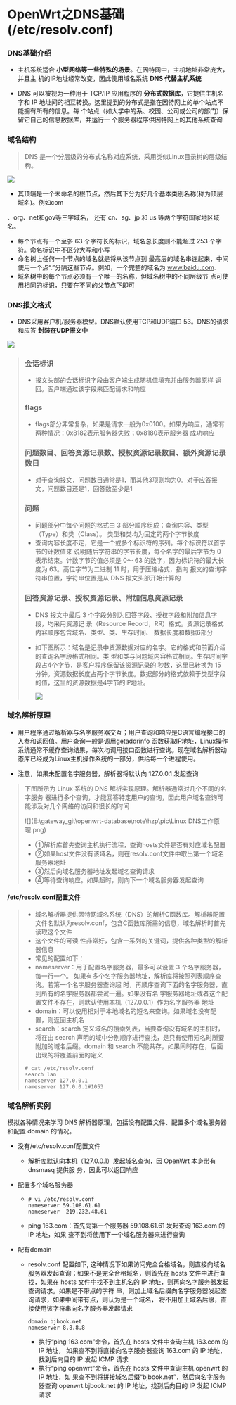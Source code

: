 # OpenWrt之DNS基础(/etc/resolv.conf)



### DNS基础介绍

*  主机系统适合 **小型网络等一些特殊的场景**。在因特网中，主机地址非常庞大，并且主 机的IP地址经常改变，因此使用域名系统  **DNS 代替主机系统** 

- DNS 可以被视为一种用于 TCP/IP 应用程序的 **分布式数据库**，它提供主机名字和 IP 地址间的相互转换。这里提到的分布式是指在因特网上的单个站点不能拥有所有的信息。每 个站点（如大学中的系、校园、公司或公司的部门）保留它自己的信息数据库，并运行一 个服务器程序供因特网上的其他系统查询

### 域名结构

> DNS 是一个分层级的分布式名称对应系统，采用类似Linux目录树的层级结构。

![](E:\gateway_git\openwrt-database\note\hzp\pic\域名结构组成.png)

* 其顶端是一个未命名的根节点，然后其下分为好几个基本类别名称(称为顶层域名)。例如com

、org、net和gov等三字域名， 还有 cn、sg、jp 和 us 等两个字符国家地区域名。

- 每个节点有一个至多 63 个字符长的标识，域名总长度则不能超过 253 个字符。命名标识中不区分大写和小写
- 命名树上任何一个节点的域名就是将从该节点到 最高层的域名串连起来，中间使用一个点“.”分隔这些节点。例如，一个完整的域名为 www.baidu.com.
- 域名树中的每个节点必须有一个唯一的名称，但域名树中的不同层级节 点可使用相同的标识，只要在不同的父节点下即可

### DNS报文格式

- DNS采用客户机/服务器模型。DNS默认使用TCP和UDP端口 53。DNS的请求和应答 **封装在UDP报文中**

![](E:\gateway_git\openwrt-database\note\hzp\pic\DNS报文格式.png)

>### 会话标识
>
>- 报文头部的会话标识字段由客户端生成随机值填充并由服务器原样 返回。客户端通过该字段来匹配请求和响应
>
>### flags
>
>- flags部分非常复杂，如果是请求一般为0x0100。如果为响应，通常有两种情况：0x8182表示服务器失败；0x8180表示服务器 成功响应
>
>### 问题数目、回答资源记录数、授权资源记录数目、额外资源记录数目
>
>- 对于查询报文，问题数目通常是1，而其他3项则均为0。对于应答报文，问题数目还是1，回答数至少是1
>
>### 问题
>
>- 问题部分中每个问题的格式由 3 部分顺序组成：查询内容、类型（Type）和类（Class）。 类型和类均为固定的两个字节长度
>- 查询内容长度不定，它是一个或多个标识符的序列。每个标识符以首字节的计数值来 说明随后字符串的字节长度，每个名字的最后字节为 0 表示结束。计数字节的值必须是 0～ 63 的数字，因为标识符的最大长度为 63。高位字节为二进制 11 时，用于压缩格式，指向 报文的查询字符串位置，字符串位置是从 DNS 报文头部开始计算的
>
>### 回答资源记录、授权资源记录、附加信息资源记录
>
>- DNS 报文中最后 3 个字段分别为回答字段、授权字段和附加信息字段，均采用资源记 录（Resource Record，RR）格式。资源记录格式内容顺序包含域名、类型、类、生存时间、 数据长度和数据6部分
>
>- 如下图所示：域名是记录中资源数据对应的名字。它的格式和前面介绍的查询名字段格式相同。类 型和类与问题域内容格式相同。生存时间字段占4个字节，是客户程序保留该资源记录的 秒数，这里已转换为 15 分钟。资源数据长度占两个字节长度。数据部分的格式依赖于类型字段的值，这里的资源数据是4字节的IP地址。
>
>   ![](E:\gateway_git\openwrt-database\note\hzp\pic\查询报文资源格式.png)			

### 域名解析原理

* 用户程序通过解析器与名字服务器交互；用户查询和响应是C语言编程接口的入参和返回值。用户查询一般是调用getaddrinfo 函数获取IP地址，Linux操作系统通常不缓存查询结果，每次均调用接口函数进行查询。现在域名解析器动态库已经成为Linux主机操作系统的一部分，供给每一个进程使用。

- 注意，如果未配置名字服务器，解析器将默认向 127.0.0.1 发起查询

> 下图所示为 Linux 系统的 DNS 解析实现原理。解析器通常对几个不同的名字服务 器进行多个查询，才能回答特定用户的查询，因此用户域名查询可能涉及对几个网络的访问和很长的时间 
>
> ![](E:\gateway_git\openwrt-database\note\hzp\pic\Linux DNS工作原理.png)
>
> - ①解析库首先查询主机执行流程，查询hosts文件是否有对应域名配置
> - ②如果host文件没有该域名，则在resolv.conf文件中取出第一个域名服务器地址
> - ③然后向域名服务器地址发起域名查询请求
> - ④等待查询响应。如果超时，则向下一个域名服务器发起查询

#### /etc/resolv.conf配置文件

>- 域名解析器提供因特网域名系统（DNS）的解析C函数库。解析器配置文件名默认为resolv.conf，包含C函数库所需的信息，域名解析时首先读取这个文件
>- 这个文件的可读 性非常好，包含一系列的关键词，提供各种类型的解析器信息
>- 常见的配置如下：
>  - nameserver：用于配置名字服务器，最多可以设置 3 个名字服务器，每一行一个。 如果有多个名字服务器地址，解析库将按照列表顺序查询。若第一个名字服务器查询超 时，再顺序查询下面的名字服务器，直到所有的名字服务器都尝试一遍。如果没有名 字服务器地址或者这个配置文件不存在，则默认使用本机（127.0.0.1）作为名字服务器 地址
>  - domain：可以使用相对于本地域名的短名来查询。如果域名没有配置，则返回主机名
>  - search：search 定义域名的搜索列表，当要查询没有域名的主机时，将在由 search 声明的域中分别顺序进行查找，是只有使用短名时所要附加的域名后缀。domain 和 search 不能共存，如果同时存在，后面出现的将覆盖前面的定义
>
>```shell
># cat /etc/resolv.conf 
>search lan
>nameserver 127.0.0.1
>nameserver 127.0.0.1#1053
>```

### 域名解析实例

模拟各种情况来学习 DNS 解析器原理，包括没有配置文件、配置多个域名服务器和配置 domain 的情况。

* 没有/etc/resolv.conf配置文件

  - 解析库默认向本机（127.0.0.1）发起域名查询，因 OpenWrt 本身带有 dnsmasq 提供服 务，因此可以返回响应

* 配置多个域名服务器

  * ```shell
    # vi /etc/resolv.conf 
    nameserver 59.108.61.61
    nameserver  219.232.48.61
    ```

  * ping 163.com：首先向第一个服务器 59.108.61.61 发起查询 163.com 的 IP 地址，如果 查不到将使用下一个域名服务器来进行查询

* 配有domain

  * resolv.conf 配置如下, 这种情况下如果访问完全合格域名，则直接向域名 服务器发起查询；如果不是完全合格域名，则首先在 hosts 文件中进行查找，如果在 hosts 文件中找不到主机名的 IP 地址，则再向名字服务器发起查询请求。如果是不带点的字符 串，则加上域名后缀向名字服务器发起查询请求，如果中间带有点，则认为是一个域名， 将不用加上域名后缀，直接使用该字符串向名字服务器发起请求 

    ```shell
    domain bjbook.net
    nameserver 8.8.8.8
    ```

    - 执行“ping 163.com”命令，首先在 hosts 文件中查询主机 163.com 的 IP 地址， 如果查不到将直接向名字服务器查询 163.com 的 IP 地址，找到后向目的 IP 发起 ICMP 请求
    - 执行“ping openwrt”命令，首先在 hosts 文件中查询主机 openwrt 的 IP 地址，如 果查不到将拼接域名后缀“bjbook.net”，然后向名字服务器查询 openwrt.bjbook.net 的 IP 地址，找到后向目的 IP 发起 ICMP请求